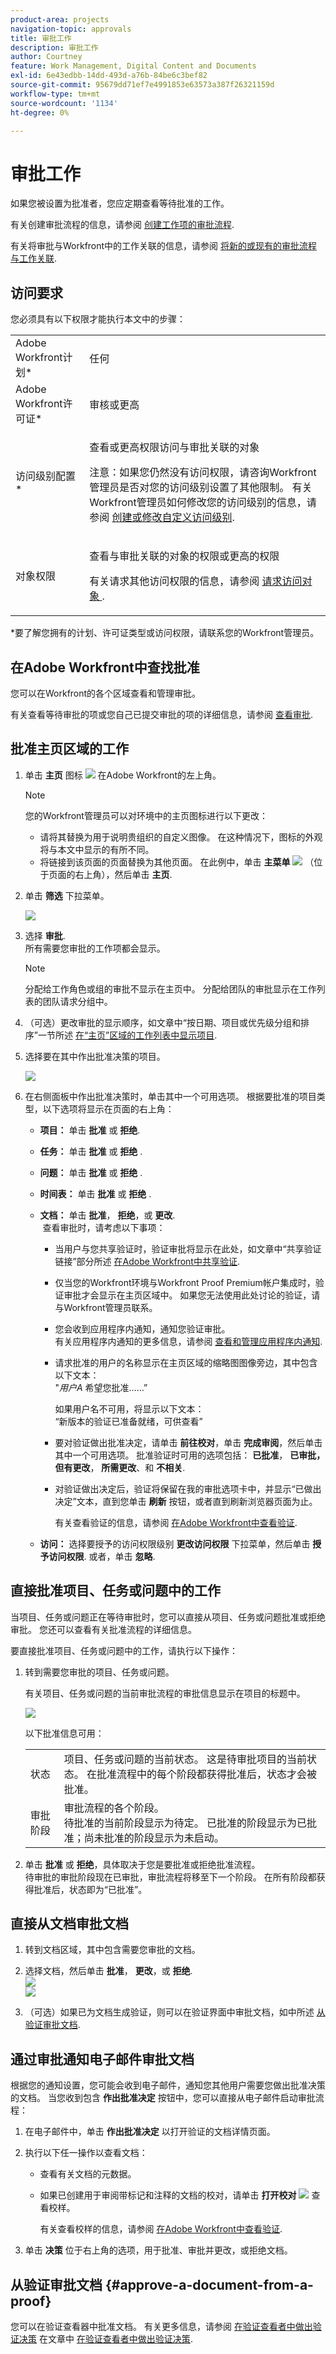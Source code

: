 ```yaml
---
product-area: projects
navigation-topic: approvals
title: 审批工作
description: 审批工作
author: Courtney
feature: Work Management, Digital Content and Documents
exl-id: 6e43edbb-14dd-493d-a76b-84be6c3bef82
source-git-commit: 95679dd71ef7e4991853e63573a387f26321159d
workflow-type: tm+mt
source-wordcount: '1134'
ht-degree: 0%

---
```


# 审批工作

<!--
<p data-mc-conditions="QuicksilverOrClassic.Draft mode">(NOTE:&nbsp;From&nbsp;Courtney: Linked to Training sites/ articles , don't change title and link)</p>
-->

如果您被设置为批准者，您应定期查看等待批准的工作。

有关创建审批流程的信息，请参阅 [创建工作项的审批流程](../../administration-and-setup/customize-workfront/configure-approval-milestone-processes/create-approval-processes.md).

有关将审批与Workfront中的工作关联的信息，请参阅 [将新的或现有的审批流程与工作关联](../../review-and-approve-work/manage-approvals/associate-approval-with-work.md).

## 访问要求

您必须具有以下权限才能执行本文中的步骤：

<table style="table-layout:auto"> 
 <col> 
 <col> 
 <tbody> 
  <tr> 
   <td role="rowheader">Adobe Workfront计划*</td> 
   <td> <p>任何</p> </td> 
  </tr> 
  <tr> 
   <td role="rowheader">Adobe Workfront许可证*</td> 
   <td> <p>审核或更高</p> </td> 
  </tr> 
  <tr> 
   <td role="rowheader">访问级别配置*</td> 
   <td> <p>查看或更高权限访问与审批关联的对象</p> <p>注意：如果您仍然没有访问权限，请咨询Workfront管理员是否对您的访问级别设置了其他限制。 有关Workfront管理员如何修改您的访问级别的信息，请参阅 <a href="../../administration-and-setup/add-users/configure-and-grant-access/create-modify-access-levels.md" class="MCXref xref">创建或修改自定义访问级别</a>.</p> </td> 
  </tr> 
  <tr> 
   <td role="rowheader">对象权限</td> 
   <td> <p>查看与审批关联的对象的权限或更高的权限</p> <p>有关请求其他访问权限的信息，请参阅 <a href="../../workfront-basics/grant-and-request-access-to-objects/request-access.md" class="MCXref xref">请求访问对象 </a>.</p> </td> 
  </tr> 
 </tbody> 
</table>

&#42;要了解您拥有的计划、许可证类型或访问权限，请联系您的Workfront管理员。

## 在Adobe Workfront中查找批准

您可以在Workfront的各个区域查看和管理审批。

有关查看等待审批的项或您自己已提交审批的项的详细信息，请参阅 [查看审批](../../review-and-approve-work/manage-approvals/view-approvals.md).

## 批准主页区域的工作

1. 单击 **主页** 图标 ![](assets/home-icon-30x29.png) 在Adobe Workfront的左上角。

   >[!NOTE]
   >
   >您的Workfront管理员可以对环境中的主页图标进行以下更改：
   >
   >   
   >* 请将其替换为用于说明贵组织的自定义图像。 在这种情况下，图标的外观将与本文中显示的有所不同。
   >* 将链接到该页面的页面替换为其他页面。 在此例中，单击 **主菜单** ![](assets/main-menu-icon.png) （位于页面的右上角），然后单击 **主页**.

1. 单击 **筛选** 下拉菜单。

   ![](assets/displaying-work-items-filters-nwe-350x401.png)

1. 选择 **审批**.\
   所有需要您审批的工作项都会显示。 

   >[!NOTE]
   >
   >分配给工作角色或组的审批不显示在主页中。 分配给团队的审批显示在工作列表的团队请求分组中。

1. （可选）更改审批的显示顺序，如文章中“按日期、项目或优先级分组和排序”一节所述 [在“主页”区域的工作列表中显示项目](../../workfront-basics/using-home/using-the-home-area/display-items-in-home-work-list.md).
1. 选择要在其中作出批准决策的项目。

   ![](assets/task-approval-home-350x127.png)

1. 在右侧面板中作出批准决策时，单击其中一个可用选项。 根据要批准的项目类型，以下选项将显示在页面的右上角：

   * **项目：** 单击 **批准** 或 **拒绝**.

   * **任务：** 单击 **批准** 或 **拒绝** .

   * **问题：** 单击 **批准** 或 **拒绝** .

   * **时间表：** 单击 **批准** 或 **拒绝** .

   * **文档：** 单击 **批准**， **拒绝**，或 **更改**.\
      查看审批时，请考虑以下事项：

      * 当用户与您共享验证时，验证审批将显示在此处，如文章中“共享验证链接”部分所述 [在Adobe Workfront中共享验证](../../review-and-approve-work/proofing/managing-proofs-within-workfront/share-a-proof-in-workfront.md).
      * 仅当您的Workfront环境与Workfront Proof Premium帐户集成时，验证审批才会显示在主页区域中。 如果您无法使用此处讨论的验证，请与Workfront管理员联系。
      * 您会收到应用程序内通知，通知您验证审批。\
        有关应用程序内通知的更多信息，请参阅 [查看和管理应用程序内通知](../../workfront-basics/using-notifications/view-and-manage-in-app-notifications.md).

      * 请求批准的用户的名称显示在主页区域的缩略图图像旁边，其中包含以下文本：\
        &quot;*用户A* 希望您批准……”

        <!--      
        <MadCap:conditionalText data-mc-conditions="QuicksilverOrClassic.Draft mode">      
        (NOTE:&nbsp;From&nbsp;Courtney: Is this true?)      
        </MadCap:conditionalText>      
        -->

        如果用户名不可用，将显示以下文本：\
        “新版本的验证已准备就绪，可供查看”
      * 要对验证做出批准决定，请单击 **前往校对**，单击 **完成审阅**，然后单击其中一个可用选项。 批准验证时可用的选项包括： **已批准**， **已审批，但有更改**， **所需更改**、和 **不相关**.

      * 对验证做出决定后，验证将保留在我的审批选项卡中，并显示“已做出决定”文本，直到您单击 **刷新** 按钮，或者直到刷新浏览器页面为止。

        有关查看验证的信息，请参阅 [在Adobe Workfront中查看验证](../../review-and-approve-work/proofing/reviewing-proofs-within-workfront/review-proofs-in-wf.md).

   * **访问：** 选择要授予的访问权限级别 **更改访问权限** 下拉菜单，然后单击 **授予访问权限**. 或者，单击 **忽略**.

## 直接批准项目、任务或问题中的工作

当项目、任务或问题正在等待审批时，您可以直接从项目、任务或问题批准或拒绝审批。 您还可以查看有关批准流程的详细信息。

要直接批准项目、任务或问题中的工作，请执行以下操作：

1. 转到需要您审批的项目、任务或问题。

   有关项目、任务或问题的当前审批流程的审批信息显示在项目的标题中。

   ![](assets/current-approval-process-in-project-header-with-stages-nwe-350x92.png)

   以下批准信息可用：

   <table style="table-layout:auto"> 
    <col> 
    <col> 
    <tbody> 
     <tr> 
      <td role="rowheader">状态</td> 
      <td>项目、任务或问题的当前状态。 这是待审批项目的当前状态。 在批准流程中的每个阶段都获得批准后，状态才会被批准。</td> 
     </tr> 
     <tr> 
      <td role="rowheader">审批阶段</td> 
      <td>审批流程的各个阶段。 <br>待批准的当前阶段显示为待定。 已批准的阶段显示为已批准；尚未批准的阶段显示为未启动。</td> 
     </tr> 
    </tbody> 
   </table>

1. 单击 **批准** 或 **拒绝**，具体取决于您是要批准或拒绝批准流程。\
   待审批的审批阶段现在已审批，审批流程将移至下一个阶段。 在所有阶段都获得批准后，状态即为“已批准”。

## 直接从文档审批文档 

1. 转到文档区域，其中包含需要您审批的文档。
1. 选择文档，然后单击 **批准**， **更改**，或 **拒绝**.\
   ![](assets/approval-approve-document-350x215.png)\
   ![](assets/document-approval-350x199.png)

1. （可选）如果已为文档生成验证，则可以在验证界面中审批文档，如中所述 [从验证审批文档](#approve-a-document-from-a-proof).

## 通过审批通知电子邮件审批文档

根据您的通知设置，您可能会收到电子邮件，通知您其他用户需要您做出批准决策的文档。 当您收到包含 **作出批准决定** 按钮中，您可以直接从电子邮件启动审批流程：

1. 在电子邮件中，单击 **作出批准决定** 以打开验证的文档详情页面。
1. 执行以下任一操作以查看文档：

   * 查看有关文档的元数据。
   * 如果已创建用于审阅带标记和注释的文档的校对，请单击 **打开校对** ![](assets/open-proof-icon-qs.png) 查看校样。

     <!--   
     <span style="color: #ff1493;" data-mc-conditions="QuicksilverOrClassic.Draft mode">[Andrzej, does it make sense to leave this here if it's s document approval?&nbsp;Would there never be a proof in that situation?]</span>   
     -->

     有关查看校样的信息，请参阅 [在Adobe Workfront中查看验证](../../review-and-approve-work/proofing/reviewing-proofs-within-workfront/review-proofs-in-wf.md).

1. 单击 **决策** 位于右上角的选项，用于批准、审批并更改，或拒绝文档。

## 从验证审批文档 {#approve-a-document-from-a-proof}

您可以在验证查看器中批准文档。 有关更多信息，请参阅 [在验证查看者中做出验证决策](../../review-and-approve-work/proofing/reviewing-proofs-within-workfront/make-a-decision-on-a-proof/make-decisions-on-proof.md) 在文章中 [在验证查看者中做出验证决策](../../review-and-approve-work/proofing/reviewing-proofs-within-workfront/make-a-decision-on-a-proof/make-decisions-on-proof.md).
